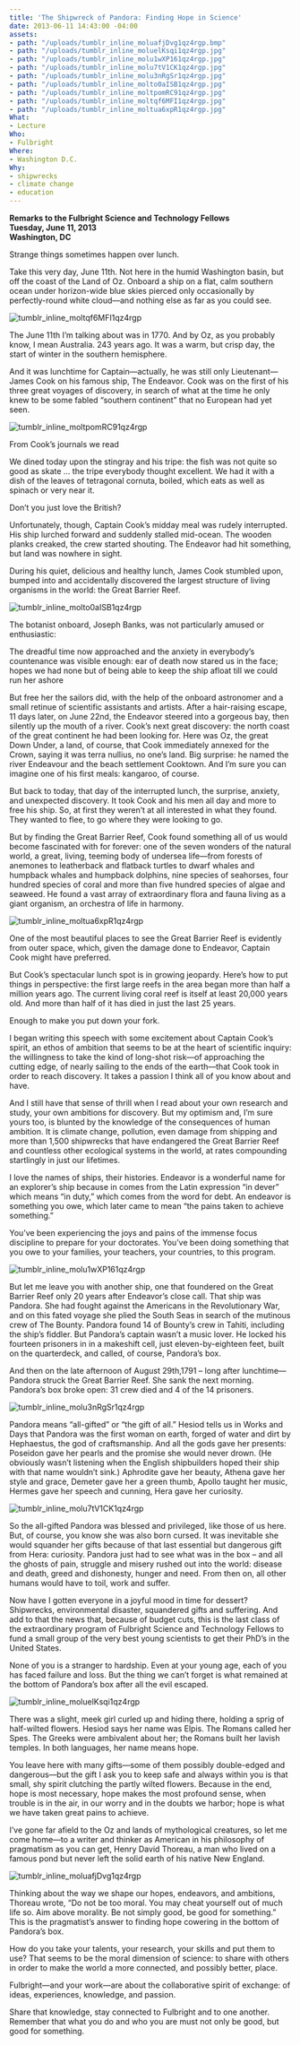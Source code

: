 ```yaml
---
title: 'The Shipwreck of Pandora: Finding Hope in Science'
date: 2013-06-11 14:43:00 -04:00
assets:
- path: "/uploads/tumblr_inline_moluafjDvg1qz4rgp.bmp"
- path: "/uploads/tumblr_inline_moluelKsqi1qz4rgp.jpg"
- path: "/uploads/tumblr_inline_molu1wXP161qz4rgp.jpg"
- path: "/uploads/tumblr_inline_molu7tV1CK1qz4rgp.jpg"
- path: "/uploads/tumblr_inline_molu3nRgSr1qz4rgp.jpg"
- path: "/uploads/tumblr_inline_molto0aISB1qz4rgp.jpg"
- path: "/uploads/tumblr_inline_moltpomRC91qz4rgp.jpg"
- path: "/uploads/tumblr_inline_moltqf6MFI1qz4rgp.jpg"
- path: "/uploads/tumblr_inline_moltua6xpR1qz4rgp.jpg"
What:
- Lecture
Who:
- Fulbright
Where:
- Washington D.C.
Why:
- shipwrecks
- climate change
- education
---
```


**Remarks to the Fulbright Science and Technology Fellows**  
**Tuesday, June 11, 2013**  
**Washington, DC**  

 

Strange things sometimes happen over lunch.

Take this very day, June 11th. Not here in the humid Washington basin, but off the coast of the Land of Oz.  Onboard a ship on a flat, calm southern ocean under horizon-wide blue skies pierced only occasionally by perfectly-round white cloud—and nothing else as far as you could see.

![tumblr_inline_moltqf6MFI1qz4rgp](/uploads/tumblr_inline_moltqf6MFI1qz4rgp.jpg) 

The June 11th I’m talking about was in 1770.  And by Oz, as you probably know, I mean Australia.  243 years ago.  It was a warm, but crisp day, the start of winter in the southern hemisphere.

And it was lunchtime for Captain—actually, he was still only Lieutenant—James Cook on his famous ship, The Endeavor.  Cook was on the first of his three great voyages of discovery, in search of what at the time he only knew to be some fabled “southern continent” that no European had yet seen.

![tumblr_inline_moltpomRC91qz4rgp](/uploads/tumblr_inline_moltpomRC91qz4rgp.jpg) 

From Cook’s journals we read

We dined today upon the stingray and his tripe: the fish was not quite so good as skate … the tripe everybody thought excellent. We had it with a dish of the leaves of tetragonal cornuta, boiled, which eats as well as spinach or very near it. 

Don’t you just love the British?

Unfortunately, though, Captain Cook’s midday meal was rudely interrupted. His ship lurched forward and suddenly stalled mid-ocean.  The wooden planks creaked, the crew started shouting. The Endeavor had hit something, but land was nowhere in sight. 

During his quiet, delicious and healthy lunch, James Cook stumbled upon, bumped into and accidentally discovered the largest structure of living organisms in the world: the Great Barrier Reef.

![tumblr_inline_molto0aISB1qz4rgp](/uploads/tumblr_inline_molto0aISB1qz4rgp.jpg) 

The botanist onboard, Joseph Banks, was not particularly amused or enthusiastic:

The dreadful time now approached and the anxiety in everybody’s countenance was visible enough: ear of death now stared us in the face; hopes we had none but of being able to keep the ship afloat till we could run her ashore 

But free her the sailors did, with the help of the onboard astronomer and a small retinue of scientific assistants and artists. After a hair-raising escape, 11 days later, on June 22nd, the Endeavor steered into a gorgeous bay, then silently up the mouth of a river.  Cook’s next great discovery: the north coast of the great continent he had been looking for. Here was Oz, the great Down Under, a land, of course, that Cook immediately annexed for the Crown, saying it was terra nullius, no one’s land.  Big surprise: he named the river Endeavour and the beach settlement Cooktown.  And I’m sure you can imagine one of his first meals: kangaroo, of course. 

But back to today, that day of the interrupted lunch, the surprise, anxiety, and unexpected discovery.  It took Cook and his men all day and more to free his ship.  So, at first they weren’t at all interested in what they found.  They wanted to flee, to go where they were looking to go.

But by finding the Great Barrier Reef, Cook found something all of us would become fascinated with for forever: one of the seven wonders of the natural world, a great, living, teeming body of undersea life—from forests of anemones to leatherback and flatback turtles to dwarf whales and humpback whales and humpback dolphins, nine species of seahorses, four hundred species of coral and more than five hundred species of algae and seaweed. He found a vast array of extraordinary flora and fauna living as a giant organism, an orchestra of life in harmony.

![tumblr_inline_moltua6xpR1qz4rgp](/uploads/tumblr_inline_moltua6xpR1qz4rgp.jpg) 

One of the most beautiful places to see the Great Barrier Reef is evidently from outer space, which, given the damage done to Endeavor, Captain Cook might have preferred.

But Cook’s spectacular lunch spot is in growing jeopardy.  Here’s how to put things in perspective: the first large reefs in the area began more than half a million years ago.  The current living coral reef is itself at least 20,000 years old.  And more than half of it has died in just the last 25 years.

Enough to make you put down your fork. 

I began writing this speech with some excitement about Captain Cook’s spirit, an ethos of ambition that seems to be at the heart of scientific inquiry: the willingness to take the kind of long-shot risk—of approaching the cutting edge, of nearly sailing to the ends of the earth—that Cook took in order to reach discovery. It takes a passion I think all of you know about and have. 

And I still have that sense of thrill when I read about your own research and study, your own ambitions for discovery.  But my optimism and, I’m sure yours too, is blunted by the knowledge of the consequences of human ambition. It is climate change, pollution, even damage from shipping and more than 1,500 shipwrecks that have endangered the Great Barrier Reef and countless other ecological systems in the world, at rates compounding startlingly in just our lifetimes. 

I love the names of ships, their histories.  Endeavor is a wonderful name for an explorer’s ship because in comes from the Latin expression “in dever” which means “in duty,” which comes from the word for debt.  An endeavor is something you owe, which later came to mean “the pains taken to achieve something.”

You’ve been experiencing the joys and pains of the immense focus discipline to prepare for your doctorates.  You’ve been doing something that you owe to your families, your teachers, your countries, to this program.

![tumblr_inline_molu1wXP161qz4rgp](/uploads/tumblr_inline_molu1wXP161qz4rgp.jpg) 

But let me leave you with another ship, one that foundered on the Great Barrier Reef only 20 years after Endeavor’s close call.  That ship was Pandora. She had fought against the Americans in the Revolutionary War, and on this fated voyage she plied the South Seas in search of the mutinous crew of The Bounty.  Pandora found 14 of Bounty’s crew in Tahiti, including the ship’s fiddler.  But Pandora’s captain wasn’t a music lover.  He locked his fourteen prisoners in in a makeshift cell, just eleven-by-eighteen feet, built on the quarterdeck, and called, of course, Pandora’s box.

And then on the late afternoon of August 29th,1791 – long after lunchtime—Pandora struck the Great Barrier Reef.  She sank the next morning.  Pandora’s box broke open: 31 crew died and 4 of the 14 prisoners.

![tumblr_inline_molu3nRgSr1qz4rgp](/uploads/tumblr_inline_molu3nRgSr1qz4rgp.jpg) 

Pandora means “all-gifted” or “the gift of all.” Hesiod tells us in Works and Days that Pandora was the first woman on earth, forged of water and dirt by Hephaestus, the god of craftsmanship.  And all the gods gave her presents: Poseidon gave her pearls and the promise she would never drown.  (He obviously wasn’t listening when the English shipbuilders hoped their ship with that name wouldn’t sink.) Aphrodite gave her beauty, Athena gave her style and grace, Demeter gave her a green thumb, Apollo taught her music, Hermes gave her speech and cunning, Hera gave her curiosity.

![tumblr_inline_molu7tV1CK1qz4rgp](/uploads/tumblr_inline_molu7tV1CK1qz4rgp.jpg) 

So the all-gifted Pandora was blessed and privileged, like those of us here.  But, of course, you know she was also born cursed.  It was inevitable she would squander her gifts because of that last essential but dangerous gift from Hera: curiosity.  Pandora just had to see what was in the box – and all the ghosts of pain, struggle and misery rushed out into the world: disease and death, greed and dishonesty, hunger and need.  From then on, all other humans would have to toil, work and suffer.

Now have I gotten everyone in a joyful mood in time for dessert? Shipwrecks, environmental disaster, squandered gifts and suffering.  And add to that the news that, because of budget cuts, this is the last class of the extraordinary program of Fulbright Science and Technology Fellows to fund a small group of the very best young scientists to get their PhD’s in the United States.

None of you is a stranger to hardship.  Even at your young age, each of you has faced failure and loss.  But the thing we can’t forget is what remained at the bottom of Pandora’s box after all the evil escaped. 

![tumblr_inline_moluelKsqi1qz4rgp](/uploads/tumblr_inline_moluelKsqi1qz4rgp.jpg) 

There was a slight, meek girl curled up and hiding there, holding a sprig of half-wilted flowers.  Hesiod says her name was Elpis. The Romans called her Spes.  The Greeks were ambivalent about her; the Romans built her lavish temples. In both languages, her name means hope.

You leave here with many gifts—some of them possibly double-edged and dangerous—but the gift I ask you to keep safe and always within you is that small, shy spirit clutching the partly wilted flowers. Because in the end, hope is most necessary, hope makes the most profound sense, when trouble is in the air, in our worry and in the doubts we harbor; hope is what we have taken great pains to achieve.

I’ve gone far afield to the Oz and lands of mythological creatures, so let me come home—to a writer and thinker as American in his philosophy of pragmatism as you can get, Henry David Thoreau, a man who lived on a famous pond but never left the solid earth of his native New England.

![tumblr_inline_moluafjDvg1qz4rgp](/uploads/tumblr_inline_moluafjDvg1qz4rgp.bmp) 

Thinking about the way we shape our hopes, endeavors, and ambitions, Thoreau wrote, “Do not be too moral. You may cheat yourself out of much life so. Aim above morality. Be not simply good, be good for something.” This is the pragmatist’s answer to finding hope cowering in the bottom of Pandora’s box.

How do you take your talents, your research, your skills and put them to use? That seems to be the moral dimension of science: to share with others in order to make the world a more connected, and possibly better, place.

Fulbright—and your work—are about the collaborative spirit of exchange: of ideas, experiences, knowledge, and passion.  

Share that knowledge, stay connected to Fulbright and to one another.  Remember that what you do and who you are must not only be good, but good for something.
